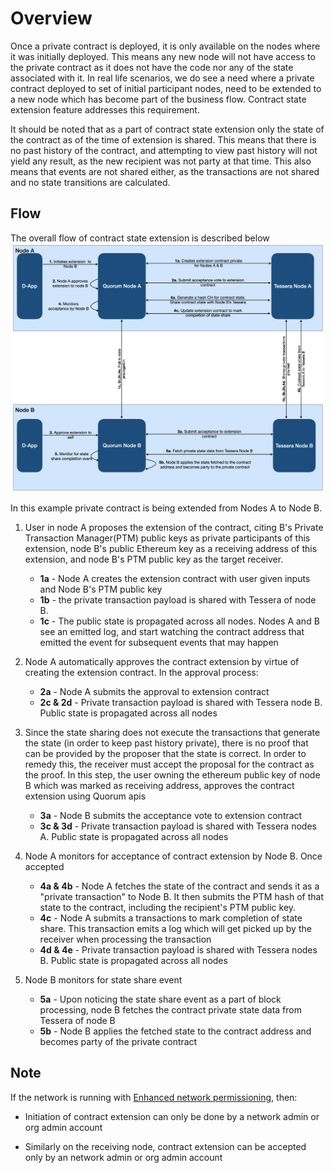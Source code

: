 # Overview
Once a private contract is deployed, it is only available on the nodes where it was initially deployed. This means any new node will not have access to the private contract as it does not have the code nor any of the state associated with it. In real life scenarios, we do see a need where a private contract deployed to set of initial participant nodes, need to be extended to a new node which has become part of the business flow. Contract state extension feature addresses this requirement. 

It should be noted that as a part of contract state extension only the state of the contract as of the time of extension is shared. This means that there is no past history of the contract, and attempting to view past history will not yield any result, as the new recipient was not party at that time. This also means that events are not shared either, as the transactions are not shared and no state transitions are calculated. 

## Flow

The overall flow of contract state extension is described below
![contract_state_extension](images/ContractStateExtension.png)  

In this example private contract is being extended from Nodes A to Node B. 

1. User in node A proposes the extension of the contract, citing B's Private Transaction Manager(PTM) public keys as private participants of this extension, node B's public Ethereum key as a receiving address of this extension, and node B's PTM public key as the target receiver. 
    - **1a** - Node A creates the extension contract with user given inputs and Node B's PTM public key
    - **1b** - the private transaction payload is shared with Tessera of node B.
    - **1c** - The public state is propagated across all nodes. Nodes A and B  see an emitted log, and start watching the contract address that emitted the event for subsequent events that may happen

1.  Node A automatically approves the contract extension by virtue of creating the extension contract. In the approval process:
    - **2a** - Node A submits the approval to extension contract 
    - **2c & 2d** - Private transaction payload is shared with Tessera node B. Public state is propagated across all nodes

1. Since the state sharing does not execute the transactions that generate the state 
   (in order to keep past history private), there is no proof that can be provided by the proposer that the state is correct. In order to remedy this, the receiver must accept the proposal for the contract as the proof. In this step, the user owning the ethereum public key of node B which was marked as receiving address, approves the contract extension using Quorum apis
    - **3a** - Node B submits the acceptance vote to extension contract
    - **3c & 3d** - Private transaction payload is shared with Tessera nodes A. Public state is propagated across all nodes

1. Node A monitors for acceptance of contract extension by Node B. Once accepted
    - **4a & 4b** - Node A fetches the state of the contract and sends it as a "private transaction" to Node B. It then submits the PTM hash of that state to the contract, including the recipient's PTM public key.
    - **4c** - Node A submits a transactions to mark completion of state share. This transaction emits a log which will get picked up by the receiver when processing the transaction
    - **4d & 4e** - Private transaction payload is shared with Tessera nodes B. Public state is propagated across all nodes

1. Node B monitors for state share event
    - **5a** - Upon noticing the state share event as a part of block processing, node B fetches the contract private state data from Tessera of node B
    - **5b** - Node B applies the fetched state to the contract address and becomes party of the private contract
    

## Note
If the network is running with [Enhanced network permissioning](http://docs.goquorum.com/en/latest/Permissioning/Enhanced%20Permissions%20Model/Overview/), then:
* Initiation of contract extension can only be done by a network admin or org admin account

* Similarly on the receiving node, contract extension can be accepted only by an network admin or org admin account
 
